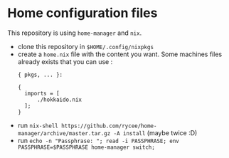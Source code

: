 # Home configuration files

This repository is using `home-manager` and `nix`.

- clone this repository in `$HOME/.config/nixpkgs`
- create a `home.nix` file with the content you want.
  Some machines files already exists that you can use :
  ```
  { pkgs, ... }:

  {
	imports = [
	    ./hokkaido.nix
  	];
  }
  ```
- run `nix-shell https://github.com/rycee/home-manager/archive/master.tar.gz -A install` (maybe twice :D)
- run `echo -n "Passphrase: "; read -i PASSPHRASE; env PASSPHRASE=$PASSPHRASE home-manager switch;`